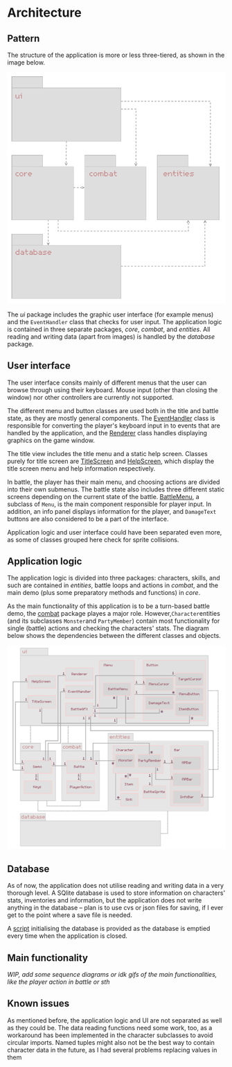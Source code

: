 # Architecture

## Pattern

The structure of the application is more or less three-tiered, as shown in the image below.

![Structure](https://github.com/nuclearkittens/ot-projekti/blob/master/documentation/images/arch.png)

The *ui* package includes the graphic user interface (for example menus) and the `EventHandler` class that checks for user input. The application logic is contained in three separate packages, *core*, *combat*, and *entities*. All reading and writing data (apart from images) is handled by the *database* package.

## User interface

The user interface consits mainly of different menus that the user can browse through using their keyboard. Mouse input (other than closing the window) nor other controllers are currently not supported.

The different menu and button classes are used both in the title and battle state, as they are mostly general components. The [EventHandler](https://github.com/nuclearkittens/ot-projekti/blob/master/src/ui/event_handler.py) class is responsible for converting the player's keyboard input in to events that are handled by the application, and the [Renderer](https://github.com/nuclearkittens/ot-projekti/blob/master/src/ui/renderer.py) class handles displaying graphics on the game window.

The title view includes the title menu and a static help screen. Classes purely for title screen are [TitleScreen](https://github.com/nuclearkittens/ot-projekti/blob/master/src/ui/title.py) and [HelpScreen](https://github.com/nuclearkittens/ot-projekti/blob/master/src/ui/help_screen.py), which display the title screen menu and help information respectively.

In battle, the player has their main menu, and choosing actions are divided into their own submenus. The battle state also includes three different static screens depending on the current state of the battle. [BattleMenu](https://github.com/nuclearkittens/ot-projekti/blob/master/src/ui/battle_menu.py), a subclass of `Menu`, is the main component responsible for player input. In addition, an info panel displays information for the player, and `DamageText` buttons are also considered to be a part of the interface.

Application logic and user interface could have been separated even more, as some of classes grouped here check for sprite collisions.

## Application logic

The application logic is divided into three packages: characters, skills, and such are contained in *entities*, battle loops and actions in *combat*, and the main demo (plus some preparatory methods and functions) in *core*.

As the main functionality of this application is to be a turn-based battle demo, the [combat](https://github.com/nuclearkittens/ot-projekti/blob/master/src/combat) package playes a major role. However,`Character`entities (and its subclasses `Monster`and `PartyMember`) contain most functionality for single (battle) actions and checking the characters' stats. The diagram below shows the dependencies between the different classes and objects.

![Class diagram](https://github.com/nuclearkittens/ot-projekti/blob/master/documentation/images/package_diagram.png)

## Database

As of now, the application does not utilise reading and writing data in a very thorough level. A SQlite database is used to store information on characters' stats, inventories and information, but the application does not write anything in the database – plan is to use cvs or json files for saving, if I ever get to the point where a save file is needed.

A [script](https://github.com/nuclearkittens/ot-projekti/blob/master/src/assets/db/init_commands.sql) initialising the database is provided as the database is emptied every time when the application is closed.

## Main functionality

*WIP, add some sequence diagrams or idk gifs of the main functionalities, like the player action in battle or sth*

## Known issues

As mentioned before, the application logic and UI are not separated as well as they could be. The data reading functions need some work, too, as a workaround has been implemented in the character subclasses to avoid circular imports. Named tuples might also not be the best way to contain character data in the future, as I had several problems replacing values in them
